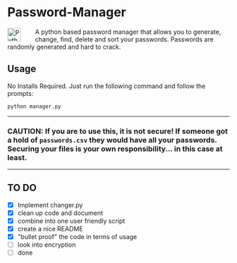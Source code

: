 # Password-Manager
<img align="left" alt="Python" width="30px" style="padding-right:30px;" src="https://cdn.jsdelivr.net/gh/devicons/devicon/icons/python/python-original.svg"/>
A python based password manager that allows you to generate, change, find, delete and sort your passwords. Passwords are randomly generated and hard to crack.

## Usage
No Installs Required. Just run the following command and follow the prompts:
```sh
python manager.py
```

---

### CAUTION: If you are to use this, it is not secure! If someone got a hold of ```passwords.csv``` they would have all your passwords. Securing your files is your own responsibility... in this case at least.

---

## TO DO
- [X] Implement changer.py
- [X] clean up code and document
- [X] combine into one user friendly script
- [X] create a nice README
- [X] "bullet proof" the code in terms of usage
- [ ] look into encryption
- [ ] done

